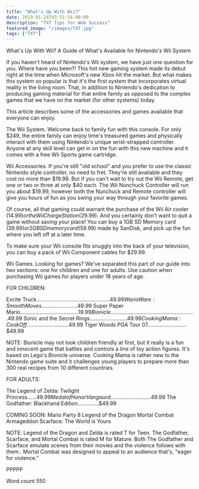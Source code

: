 ```yaml
---
title: "What's Up With Wii?"
date: 2019-01-24T03:51:54-08:00
description: "TXT Tips for Web Success"
featured_image: "/images/TXT.jpg"
tags: ["TXT"]
---
```


What's Up With Wii?
A Guide of What's Available for Nintendo's Wii System

If you haven't heard of Nintendo's Wii system, we have just one question for you. Where have you been?! This hot new gaming system made its debut right at the time when Microsoft's new Xbox hit the market. But what makes this system so popular is that it's the first system that incorporates virtual reality in the living room. That, in addition to Nintendo's dedication to producing gaming material for that entire family as opposed to the complex games that we have on the market (for other systems) today.

This article describes some of the accessories and games available that everyone can enjoy.

The Wii System. Welcome back to family fun with this console. For only $249, the entire family can enjoy time's treasured games and physically interact with them using Nintendo's unique wrist-strapped controller. Anyone at any skill level can get in on the fun with this new machine and it comes with a free Wii Sports game cartridge.

Wii Accessories. If you're still "old school" and you prefer to use the classic Nintendo style controller, no need to fret. They're still available and they cost no more than $19.99. But if you can't wait to try out the Wii Remote, get one or two or three at only $40 each. The Wii Nunchuck Controller will run you about $19.99, however both the Nunchuck and Remote controller will give you hours of fun as you swing your way through your favorite games.

Of course, all that gaming could warrant the purchase of the Wii Air cooler ($14.99) or the Wii Charge Station ($29.99). And you certainly don't want to quit a game without saving your place! You can buy a 1GB SD Memory card ($39.99) or 2 GB SD memory card ($59.99) made by SanDisk, and pick up the fun where you left off at a later time.

To make sure your Wii console fits snuggly into the back of your television, you can buy a pack of Wii Component cables for $29.99.

Wii Games. Looking for games? We've separated this part of our guide into two sections: one for children and one for adults. Use caution when purchasing Wii games for players under 18 years of age.

FOR CHILDREN:

Excite Truck.................................................$49.99
Wario Ware: Smooth Moves........................$49.99
Super Paper Mario.......................................$19.99
Bionicle........................................................$49.99
Sonic and the Secret Rings.........................$49.99
Cooking Mama: Cook Off............................$49.99
Tiger Woods PGA Tour 07.......................... $49.99

NOTE: Bionicle may not look children friendly at first, but it really is a fun and innocent game that battles and controls a line of toy action figures. It's based on Lego's Bionicle universe. Cooking Mama is rather new to the Nintendo game suite and it challenges young players to prepare more than 300 real recipes from 10 different countries.

FOR ADULTS:

The Legend of Zelda: Twilight Princess......$49.99
Medal of Honor Vangaurd...........................$49.99
The Godfather: Blackhand Edition..............$49.99

COMING SOON: 
Mario Party 8 
Legend of the Dragon
Mortal Combat Armageddon
Scarface: The World is Yours

NOTE: Legend of the Dragon and Zelda is rated T for Teen. The Godfather, Scarface, and Mortal Combat is rated M for Mature. Both The Godfather and Scarface emulate scenes from their movies and the violence follows with them.. Mortal Combat was designed to appeal to an audience that's, "eager for violence."

PPPPP

Word count 550


